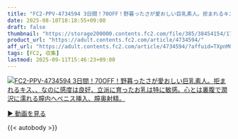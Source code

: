 ```yaml
---
title: "FC2-PPV-4734594 3日間！70OFF！野暮ったさが愛おしい巨乳素人。拒まれるキス、、なのに感度は良好、立派に育ったお乳は特に敏感。心とは裏腹で潤沢に濡れる膣内へペニス挿入、膣奥射精。"
date: 2025-08-10T18:18:55+09:00
draft: false
thumbnail: "https://storage200000.contents.fc2.com/file/385/38454154/1753779855.75.jpg"
product_url: "https://adult.contents.fc2.com/article/4734594/"
aff_url: "https://adult.contents.fc2.com/article/4734594/?affuid=TXpnM01qYzFNalk9"
tags: [FC2, 収集]
lastmod: 2025-09-11T15:46:23+09:00
---
```

[![FC2-PPV-4734594 3日間！70OFF！野暮ったさが愛おしい巨乳素人。拒まれるキス、、なのに感度は良好、立派に育ったお乳は特に敏感。心とは裏腹で潤沢に濡れる膣内へペニス挿入、膣奥射精。](https://storage200000.contents.fc2.com/file/385/38454154/1753779855.75.jpg)](https://adult.contents.fc2.com/article/4734594/?affuid=TXpnM01qYzFNalk9)

[▶︎ 動画を見る](https://adult.contents.fc2.com/article/4734594/?affuid=TXpnM01qYzFNalk9)


{{< autobody >}}
